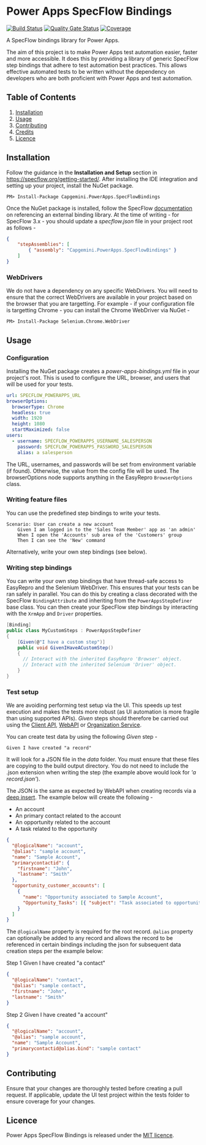 # Power Apps SpecFlow Bindings

[![Build Status](https://capgeminiuk.visualstudio.com/GitHub%20Support/_apis/build/status/CI-Builds/NuGet%20Packages/Capgemini.PowerApps.SpecFlowBindings?branchName=master)](https://capgeminiuk.visualstudio.com/GitHub%20Support/_build/latest?definitionId=195&branchName=master) [![Quality Gate Status](https://sonarcloud.io/api/project_badges/measure?project=Capgemini_powerapps-specflow-bindings&metric=alert_status)](https://sonarcloud.io/dashboard?id=Capgemini_powerapps-specflow-bindings) [![Coverage](https://sonarcloud.io/api/project_badges/measure?project=Capgemini_powerapps-specflow-bindings&metric=coverage)](https://sonarcloud.io/dashboard?id=Capgemini_powerapps-specflow-bindings)

A SpecFlow bindings library for Power Apps.

The aim of this project is to make Power Apps test automation easier, faster and more accessible. It does this by providing a library of generic SpecFlow step bindings that adhere to test automation best practices. This allows effective automated tests to be written without the dependency on developers who are both proficient with Power Apps and test automation.

## Table of Contents

1. [Installation](#Installation)
1. [Usage](#Usage)
1. [Contributing](#Contributing)
1. [Credits](#Credits)
1. [Licence](#Licence)

## Installation

Follow the guidance in the **Installation and Setup** section in https://specflow.org/getting-started/. After installing the IDE integration and setting up your project, install the NuGet package.

```shell
PM> Install-Package Capgemini.PowerApps.SpecFlowBindings
```

Once the NuGet package is installed, follow the SpecFlow [documentation](https://specflow.org/documentation/Configuration/) on referencing an external binding library. At the time of writing - for SpecFlow 3.x - you should update a _specflow.json_ file in your project root as follows -

```json
{
    "stepAssemblies": [
        { "assembly": "Capgemini.PowerApps.SpecFlowBindings" }
    ]
}
```

### WebDrivers

We do not have a dependency on any specific WebDrivers. You will need to ensure that the correct WebDrivers are available in your project based on the browser that you are targetting. For example - if your configuration file is targetting Chrome - you can install the Chrome WebDriver via NuGet - 

```shell
PM> Install-Package Selenium.Chrome.WebDriver
```

## Usage

### Configuration

Installing the NuGet package creates a _power-apps-bindings.yml_ file in your project's root. This is used to configure the URL, browser, and users that will be used for your tests.

```yaml
url: SPECFLOW_POWERAPPS_URL
browserOptions:
  browserType: Chrome
  headless: true
  width: 1920
  height: 1080
  startMaximized: false
users:
  - username: SPECFLOW_POWERAPPS_USERNAME_SALESPERSON
    password: SPECFLOW_POWERAPPS_PASSWORD_SALESPERSON
    alias: a salesperson
```

The URL, usernames, and passwords will be set from environment variable (if found). Otherwise, the value from the config file will be used. The browserOptions node supports anything in the EasyRepro `BrowserOptions` class.

### Writing feature files

You can use the predefined step bindings to write your tests.

```gherkin
Scenario: User can create a new account
	Given I am logged in to the 'Sales Team Member' app as 'an admin'
	When I open the 'Accounts' sub area of the 'Customers' group
	Then I can see the 'New' command
```

Alternatively, write your own step bindings (see below).

### Writing step bindings

You can write your own step bindings that have thread-safe access to EasyRepro and the Selenium WebDriver. This ensures that your tests can be ran safely in parallel. You can do this by creating a class decorated with the SpecFlow `BindingAttribute` and inheriting from the `PowerAppsStepDefiner` base class. You can then create your SpecFlow step bindings by interacting with the `XrmApp` and `Driver` properties.

```csharp
[Binding]
public class MyCustomSteps : PowerAppsStepDefiner
{
    [Given(@"I have a custom step")]
    public void GivenIHaveACustomStep()
    {
      // Interact with the inherited EasyRepro 'Browser' object.
      // Interact with the inherited Selenium 'Driver' object.
    }
}
```

### Test setup

We are avoiding performing test setup via the UI. This speeds up test execution and makes the tests more robust (as UI automation is more fragile than using supported APIs). _Given_ steps should therefore be carried out using the [Client API](client-api), [WebAPI](web-api) or [Organization Service](org-service).

You can create test data by using the following _Given_ step -

```gherkin
Given I have created "a record"
```

It will look for a JSON file in the _data_ folder. You must ensure that these files are copying to the build output directory. You do not need to include the .json extension when writing the step (the example above would look for _'a record.json'_).

The JSON is the same as expected by WebAPI when creating records via a [deep insert](https://docs.microsoft.com/en-us/dynamics365/customer-engagement/developer/webapi/create-entity-web-api#create-related-entities-in-one-operation). The example below will create the following -

- An account
- An primary contact related to the account
- An opportunity related to the account
- A task related to the opportunity

```json
{
  "@logicalName": "account",
  "@alias": "sample account",
  "name": "Sample Account",
  "primarycontactid": {
    "firstname": "John",
    "lastname": "Smith"
  },
  "opportunity_customer_accounts": [
    {
      "name": "Opportunity associated to Sample Account",
      "Opportunity_Tasks": [{ "subject": "Task associated to opportunity" }]
    }
  ]
}
```

The `@logicalName` property is required for the root record.
`@alias` property can optionally be added to any record and allows the record to be referenced in certain bindings including the json for subsequent data creation steps per the example below:

Step 1 Given I have created "a contact"

```json
{
  "@logicalName": "contact",
  "@alias": "sample contact",
  "firstname": "John",
  "lastname": "Smith"
}

```
Step 2 Given I have created "a account"
```json
{
  "@logicalName": "account",
  "@alias": "sample account",
  "name": "Sample Account",
  "primarycontactid@alias.bind": "sample contact" 
}
```

## Contributing

Ensure that your changes are thoroughly tested before creating a pull request. If applicable, update the UI test project within the tests folder to ensure coverage for your changes.

## Licence

Power Apps SpecFlow Bindings is released under the [MIT licence](./LICENCE).
